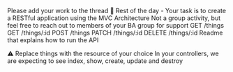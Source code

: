 Please add your work to the thread :slightly_smiling_face:
Rest of the day - Your task is to create a RESTful application using the MVC Architecture
Not a group activity, but feel free to reach out to members of your BA group for support
    GET /things
    GET /things/:id
    POST /things
    PATCH /things/:id
    DELETE /things/:id
    Readme that explains how to run the API

:warning: Replace things with the resource of your choice
In your controllers, we are expecting to see index, show, create, update and destroy